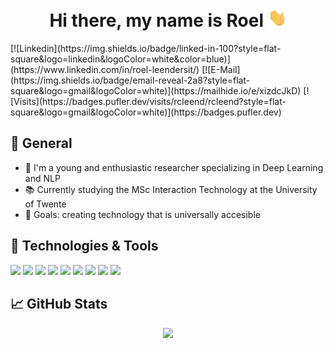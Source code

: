 <h1 align="center">Hi there, my name is Roel <img src="https://raw.githubusercontent.com/rcleend/rcleend/master/wave.gif" width="30px"></h1>
<div align="center">
</div>
[![Linkedin](https://img.shields.io/badge/linked-in-100?style=flat-square&logo=linkedin&logoColor=white&color=blue)](https://www.linkedin.com/in/roel-leendersit/)
[![E-Mail](https://img.shields.io/badge/email-reveal-2a8?style=flat-square&logo=gmail&logoColor=white)](https://mailhide.io/e/xizdcJkD)
[![Visits](https://badges.pufler.dev/visits/rcleend/rcleend?style=flat-square&logo=gmail&logoColor=white)](https://badges.pufler.dev)


## 🔭 General

- 👴 I'm a young and enthusiastic researcher specializing in Deep Learning and NLP
- 📚 Currently studying the MSc Interaction Technology at the University of Twente
- 🥅 Goals: creating technology that is universally accesible

## 🔧 Technologies & Tools
![](https://img.shields.io/badge/OS-PyTorch-informational?style=flat&logo=linux&logoColor=white&color=2bbc8a)
![](https://img.shields.io/badge/OS-Linux-informational?style=flat&logo=linux&logoColor=white&color=2bbc8a)
![](https://img.shields.io/badge/OS-Windows-informational?style=flat&logo=windows&logoColor=white&color=2bbc8a)
![](https://img.shields.io/badge/Editor-IntelliJ_IDEA-informational?style=flat&logo=intellij-idea&logoColor=white&color=2bbc8a)
![](https://img.shields.io/badge/Code-JavaScript-informational?style=flat&logo=javascript&logoColor=white&color=2bbc8a)
![](https://img.shields.io/badge/Code-Java-informational?style=flat&logo=java&logoColor=white&color=2bbc8a)
![](https://img.shields.io/badge/Tools-Angular-informational?style=flat&logo=react&logoColor=white&color=2bbc8a)
![](https://img.shields.io/badge/Shell-Bash-informational?style=flat&logo=gnu-bash&logoColor=white&color=2bbc8a)
![](https://img.shields.io/badge/Tools-Docker-informational?style=flat&logo=docker&logoColor=white&color=2bbc8a)

## &#x1f4c8; GitHub Stats

<div align="center">
  <a href="https://github.com/RickvanBerlo">
    <img width="37.5%" src="https://github-readme-stats.vercel.app/api/top-langs/?username=rcleend&theme=dark" />
  </a>
</div>


